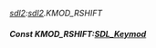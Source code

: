 _[sdl2](../../modules/sdl2/sdl2-module.md):[sdl2](../../modules/sdl2/sdl2-module.md).KMOD\_RSHIFT_
##### Const KMOD\_RSHIFT:[SDL_Keymod](../../modules/sdl2/sdl2-sdl_keymod.md)

